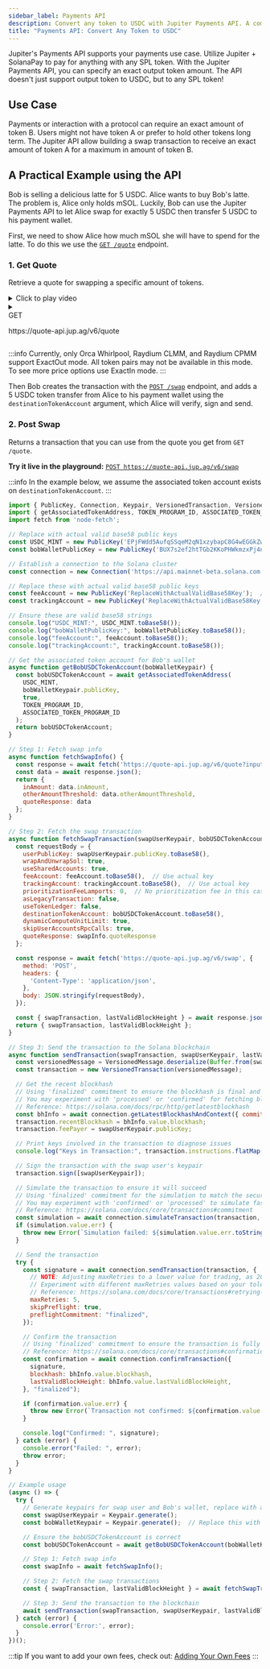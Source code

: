 ```yaml
---
sidebar_label: Payments API
description: Convert any token to USDC with Jupiter Payments API. A comprehensive guide for seamless crypto transactions.
title: "Payments API: Convert Any Token to USDC"
---
```


<head>
    <title>Jupiter Payments API Guide: Seamless Token Conversion to USDC</title>
    <meta name="twitter:card" content="summary" />
</head>

<style jsx>
{`
  .api-method-box {
    border-radius: 8px;
    margin: 16px 0;
    display: inline;
    padding: 4px;
    font-weight: 700;
    margin-right: 8px;
    font-size: 12px;
    color: white
  }

.get {
  border: 1px solid #018847;
  background-color: #018847 !important;
}

.post {
  border: 1px solid #eaba0c;
  background-color: #eaba0c !important;
}

  .api-method-path {
    font-size: 14px;
    display: inline;
  }
`}</style>

Jupiter's Payments API supports your payments use case. Utilize Jupiter + SolanaPay to pay for anything with any SPL token. With the Jupiter Payments API, you can specify an exact output token amount. The API doesn't just support output token to USDC, but to any SPL token!

## Use Case

Payments or interaction with a protocol can require an exact amount of token B. Users might not have token A or prefer to hold other tokens long term. The Jupiter API allow building a swap transaction to receive an exact amount of token A for a maximum in amount of token B.

## A Practical Example using the API

Bob is selling a delicious latte for 5 USDC. Alice wants to buy Bob's latte. The problem is, Alice only holds mSOL. Luckily, Bob can use the Jupiter Payments API to let Alice swap for exactly 5 USDC then transfer 5 USDC to his payment wallet. 

First, we need to show Alice how much mSOL she will have to spend for the latte. To do this we use the [`GET /quote`](/api-v6/get-quote) endpoint.

### 1. Get Quote
Retrieve a quote for swapping a specific amount of tokens.

<details>
  <summary>Click to play video</summary>
  <video width="320" height="240" controls>
    <source src="/videos/payments-api.mp4" type="video/mp4" />
    Your browser does not support the video tag.
  </video>
</details>

<details>
  <summary>
    <div>
      <div className="api-method-box get">GET</div>
      <p className="api-method-path">https://quote-api.jup.ag/v6/quote</p>
    </div>
  </summary>

```shell
curl -s 'https://quote-api.jup.ag/v6/quote?inputMint=mSoLzYCxHdYgdzU16g5QSh3i5K3z3KZK7ytfqcJm7So&outputMint=EPjFWdd5AufqSSqeM2qN1xzybapC8G4wEGGkZwyTDt1v&amount=5000000&swapMode=ExactOut&slippageBps=50' | jq '.inAmount, .otherAmountThreshold'
```

**Parameters:**
- `inputMint`: The mint address of the input token (required).
- `outputMint`: The mint address of the output token (required).
- `amount`: The amount to swap, factoring in the token decimals (required).
- `slippageBps`: Slippage tolerance in basis points (default 50 unless `autoSlippage` is set to true).
- `swapMode`: Can be `ExactIn` or `ExactOut` (default `ExactIn`).
- `dexes`: List of DEXes to include (optional).
- `excludeDexes`: List of DEXes to exclude (optional).
- `restrictIntermediateTokens`: Restrict to a top token set for stable liquidity (optional).
- `onlyDirectRoutes`: Limit to single hop routes only (optional, default false).
- `asLegacyTransaction`: Use legacy transactions (optional, default false).
- `platformFeeBps`: Fee to charge in BPS (optional).
- `maxAccounts`: Max accounts to be used for the quote (optional).
- `autoSlippage`: Enable smart slippage (optional, default false).
- `maxAutoSlippageBps`: Max slippage BPS for smart slippage (optional).
- `autoSlippageCollisionUsdValue`: Custom USD value for calculating slippage impact (optional).

**Response**:

<details>
    <summary>
      <span style={{color: '#018847'}}>&bull; </span>
      <span style={{fontSize: '14px'}}>
      <b style={{color: '#018847', marginRight: '36px'}}>200: OK</b>
        Success Response
      </span>
    </summary>

```json
{
    "inputMint": "mSoLzYCxHdYgdzU16g5QSh3i5K3z3KZK7ytfqcJm7So",
    "inAmount": "23698263",
    "outputMint": "EPjFWdd5AufqSSqeM2qN1xzybapC8G4wEGGkZwyTDt1v",
    "outAmount": "5000000",
    "otherAmountThreshold": "23816755",
    "swapMode": "ExactOut",
    "slippageBps": 50,
    "platformFee": null,
    "priceImpactPct": "0",
    "routePlan": [
        {
            "swapInfo": {
                "ammKey": "8EzbUfvcRT1Q6RL462ekGkgqbxsPmwC5FMLQZhSPMjJ3",
                "label": "Raydium CLMM",
                "inputMint": "mSoLzYCxHdYgdzU16g5QSh3i5K3z3KZK7ytfqcJm7So",
                "outputMint": "So11111111111111111111111111111111111111112",
                "inAmount": "23698263",
                "outAmount": "28158132",
                "feeAmount": "1992",
                "feeMint": "mSoLzYCxHdYgdzU16g5QSh3i5K3z3KZK7ytfqcJm7So"
            },
            "percent": 100
        },
        {
            "swapInfo": {
                "ammKey": "CSP4RmB6kBHkKGkyTnzt9zYYXDA8SbZ5Do5WfZcjqjE4",
                "label": "Whirlpool",
                "inputMint": "So11111111111111111111111111111111111111112",
                "outputMint": "hntyVP6YFm1Hg25TN9WGLqM12b8TQmcknKrdu1oxWux",
                "inAmount": "28158132",
                "outAmount": "100994175",
                "feeAmount": "1",
                "feeMint": "So11111111111111111111111111111111111111112"
            },
            "percent": 100
        },
        {
            "swapInfo": {
                "ammKey": "5LnAsMfjG32kdUauAzEuzANT6YmM3TSRpL1rWsCUDKus",
                "label": "Whirlpool",
                "inputMint": "hntyVP6YFm1Hg25TN9WGLqM12b8TQmcknKrdu1oxWux",
                "outputMint": "EPjFWdd5AufqSSqeM2qN1xzybapC8G4wEGGkZwyTDt1v",
                "inAmount": "100994175",
                "outAmount": "5000000",
                "feeAmount": "131292",
                "feeMint": "hntyVP6YFm1Hg25TN9WGLqM12b8TQmcknKrdu1oxWux"
            },
            "percent": 100
        }
    ],
    "contextSlot": 267155237,
    "timeTaken": 0.010184745
}
```
</details>

<details>
  <summary><span>&bull; </span><b style={{marginRight: '36px'}}>default</b> <span style={{fontSize: '14px'}}>Error Response</span></summary>

```json
{
    "errorCode": "string",
    "error": "string"
}
```
</details>
</details>

:::info
Currently, only Orca Whirlpool, Raydium CLMM, and Raydium CPMM support ExactOut mode. All token pairs may not be available in this mode. To see more price options use ExactIn mode.
:::

Then Bob creates the transaction with the [`POST /swap`](/api-v6/post-swap) endpoint, and adds a 5 USDC token transfer from Alice to his payment wallet using the `destinationTokenAccount` argument, which Alice will verify, sign and send.

### 2. Post Swap
Returns a transaction that you can use from the quote you get from `GET /quote`.

**Try it live in the playground:**
[`POST https://quote-api.jup.ag/v6/swap`](/api-v6/post-swap)

:::info
In the example below, we assume the associated token account exists on `destinationTokenAccount`.
:::

```js
import { PublicKey, Connection, Keypair, VersionedTransaction, VersionedMessage, TransactionMessage } from '@solana/web3.js';
import { getAssociatedTokenAddress, TOKEN_PROGRAM_ID, ASSOCIATED_TOKEN_PROGRAM_ID } from '@solana/spl-token';
import fetch from 'node-fetch';

// Replace with actual valid base58 public keys
const USDC_MINT = new PublicKey('EPjFWdd5AufqSSqeM2qN1xzybapC8G4wEGGkZwyTDt1v');  // USDC mint address
const bobWalletPublicKey = new PublicKey('BUX7s2ef2htTGb2KKoPHWkmzxPj4nTWMWRgs5CSbQxf9');  // Bob's wallet address

// Establish a connection to the Solana cluster
const connection = new Connection('https://api.mainnet-beta.solana.com');

// Replace these with actual valid base58 public keys
const feeAccount = new PublicKey('ReplaceWithActualValidBase58Key');  // Replace with actual fee account public key
const trackingAccount = new PublicKey('ReplaceWithActualValidBase58Key');  // Replace with actual tracking account public key

// Ensure these are valid base58 strings
console.log("USDC_MINT:", USDC_MINT.toBase58());
console.log("bobWalletPublicKey:", bobWalletPublicKey.toBase58());
console.log("feeAccount:", feeAccount.toBase58());
console.log("trackingAccount:", trackingAccount.toBase58());

// Get the associated token account for Bob's wallet
async function getBobUSDCTokenAccount(bobWalletKeypair) {
  const bobUSDCTokenAccount = await getAssociatedTokenAddress(
    USDC_MINT,
    bobWalletKeypair.publicKey,
    true,
    TOKEN_PROGRAM_ID,
    ASSOCIATED_TOKEN_PROGRAM_ID
  );
  return bobUSDCTokenAccount;
}

// Step 1: Fetch swap info
async function fetchSwapInfo() {
  const response = await fetch('https://quote-api.jup.ag/v6/quote?inputMint=mSoLzYCxHdYgdzU16g5QSh3i5K3z3KZK7ytfqcJm7So&outputMint=EPjFWdd5AufqSSqeM2qN1xzybapC8G4wEGGkZwyTDt1v&amount=5000000&swapMode=ExactOut&slippageBps=50');
  const data = await response.json();
  return {
    inAmount: data.inAmount,
    otherAmountThreshold: data.otherAmountThreshold,
    quoteResponse: data
  };
}

// Step 2: Fetch the swap transaction
async function fetchSwapTransaction(swapUserKeypair, bobUSDCTokenAccount, swapInfo) {
  const requestBody = {
    userPublicKey: swapUserKeypair.publicKey.toBase58(),
    wrapAndUnwrapSol: true,
    useSharedAccounts: true,
    feeAccount: feeAccount.toBase58(),  // Use actual key
    trackingAccount: trackingAccount.toBase58(),  // Use actual key
    prioritizationFeeLamports: 0,  // No prioritization fee in this case
    asLegacyTransaction: false,
    useTokenLedger: false,
    destinationTokenAccount: bobUSDCTokenAccount.toBase58(),
    dynamicComputeUnitLimit: true,
    skipUserAccountsRpcCalls: true,
    quoteResponse: swapInfo.quoteResponse
  };

  const response = await fetch('https://quote-api.jup.ag/v6/swap', {
    method: 'POST',
    headers: {
      'Content-Type': 'application/json',
    },
    body: JSON.stringify(requestBody),
  });

  const { swapTransaction, lastValidBlockHeight } = await response.json();
  return { swapTransaction, lastValidBlockHeight };
}

// Step 3: Send the transaction to the Solana blockchain
async function sendTransaction(swapTransaction, swapUserKeypair, lastValidBlockHeight) {
  const versionedMessage = VersionedMessage.deserialize(Buffer.from(swapTransaction, 'base64'));
  const transaction = new VersionedTransaction(versionedMessage);

  // Get the recent blockhash
  // Using 'finalized' commitment to ensure the blockhash is final and secure
  // You may experiment with 'processed' or 'confirmed' for fetching blockhash to increase speed
  // Reference: https://solana.com/docs/rpc/http/getlatestblockhash
  const bhInfo = await connection.getLatestBlockhashAndContext({ commitment: "finalized" });
  transaction.recentBlockhash = bhInfo.value.blockhash;
  transaction.feePayer = swapUserKeypair.publicKey;

  // Print keys involved in the transaction to diagnose issues
  console.log("Keys in Transaction:", transaction.instructions.flatMap(instr => instr.keys.map(k => k.pubkey.toBase58())));

  // Sign the transaction with the swap user's keypair
  transaction.sign([swapUserKeypair]);

  // Simulate the transaction to ensure it will succeed
  // Using 'finalized' commitment for the simulation to match the security level of the actual send
  // You may experiment with 'confirmed' or 'processed' to simulate faster, but keep in mind the risks
  // Reference: https://solana.com/docs/core/transactions#commitment
  const simulation = await connection.simulateTransaction(transaction, { commitment: "finalized" });
  if (simulation.value.err) {
    throw new Error(`Simulation failed: ${simulation.value.err.toString()}`);
  }

  // Send the transaction
  try {
    const signature = await connection.sendTransaction(transaction, {
      // NOTE: Adjusting maxRetries to a lower value for trading, as 20 retries can be too much
      // Experiment with different maxRetries values based on your tolerance for slippage and speed
      // Reference: https://solana.com/docs/core/transactions#retrying-transactions
      maxRetries: 5,
      skipPreflight: true,
      preflightCommitment: "finalized",
    });

    // Confirm the transaction
    // Using 'finalized' commitment to ensure the transaction is fully confirmed
    // Reference: https://solana.com/docs/core/transactions#confirmation
    const confirmation = await connection.confirmTransaction({
      signature,
      blockhash: bhInfo.value.blockhash,
      lastValidBlockHeight: bhInfo.value.lastValidBlockHeight,
    }, "finalized");

    if (confirmation.value.err) {
      throw new Error(`Transaction not confirmed: ${confirmation.value.err.toString()}`);
    }

    console.log("Confirmed: ", signature);
  } catch (error) {
    console.error("Failed: ", error);
    throw error;
  }
}

// Example usage
(async () => {
  try {
    // Generate keypairs for swap user and Bob's wallet, replace with actual keypairs for real usage
    const swapUserKeypair = Keypair.generate();
    const bobWalletKeypair = Keypair.generate();  // Replace this with Bob's actual keypair

    // Ensure the bobUSDCTokenAccount is correct
    const bobUSDCTokenAccount = await getBobUSDCTokenAccount(bobWalletKeypair);

    // Step 1: Fetch swap info
    const swapInfo = await fetchSwapInfo();

    // Step 2: Fetch the swap transactions
    const { swapTransaction, lastValidBlockHeight } = await fetchSwapTransaction(swapUserKeypair, bobUSDCTokenAccount, swapInfo);

    // Step 3: Send the transaction to the blockchain
    await sendTransaction(swapTransaction, swapUserKeypair, lastValidBlockHeight);
  } catch (error) {
    console.error('Error:', error);
  }
})();
```

:::tip
If you want to add your own fees, check out: [Adding Your Own Fees](/docs/APIs/adding-fees)
:::
